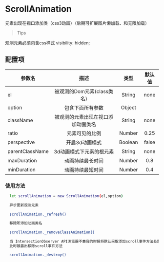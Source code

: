 # ScrollAnimation

元素出现在视口添加类（css3动画）（后期可扩展图片懒加载、和无限加载）

>Tips

 观测元素必须包含css样式 visibility: hidden;

## 配置项

| 参数名 | 描述 | 类型 | 默认值 |
| - | :-: | :-: | :-: | 
| el | 被观测的Dom元素(class类名)| String | none |
| option | 包含下面所有参数 | Object |    |
| className | 被观测的元素出现在视口添加动画类名 | String | none  |
|  ratio | 元素可见的比例 | Number | 0.25  |
|  perspective | 开启3d动画模式 | Boolean | false  |
|  parentClassName| 3d动画模式下元素的根元素 | String | none |
|  maxDuration | 动画持续最长时间 | Number|  0.8  |
|  minDuration | 动画持续最短时间  | Number| 0.4 |

### 使用方法
``` bash
  let scrollAnimation = new ScrollAnimation(el,option)
  
  异步更新观测元素
  
  scrollAnimation._refresh()
  
  移除所添加动画类名
  
  scrollAnimation._removeClassAnimation()
  
  当 IntersectionObserver API浏览器不兼容的时候将默认采取添加scroll事件方法处理元素监测，
  此时暴露出移除scroll事件方法
  
  scrollAnimation._destroy()
```
